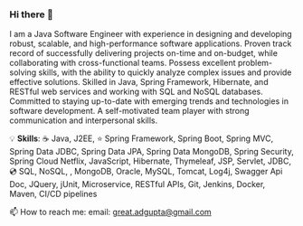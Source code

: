 ### Hi there :eyes:
I am a Java Software Engineer with experience in designing and developing robust, scalable, and high-performance software applications. Proven track record
of successfully delivering projects on-time and on-budget, while collaborating with cross-functional teams. Possess excellent problem-solving skills, with the ability to quickly analyze complex issues and provide effective solutions. Skilled in Java, Spring Framework, Hibernate, and RESTful web services and working with SQL and NoSQL databases. Committed to staying up-to-date with emerging trends and technologies in software development. A self-motivated team player with strong communication and interpersonal skills.

:bulb: **Skills**: :coffee: Java, J2EE, :star: Spring Framework, Spring Boot, Spring MVC, Spring Data JDBC, Spring Data JPA, Spring Data MongoDB, Spring Security, Spring Cloud Netflix, JavaScript, Hibernate, Thymeleaf, JSP, Servlet, JDBC, :cd: SQL, NoSQL, , MongoDB, Oracle, MySQL, Tomcat, Log4j, Swagger Api Doc, JQuery, jUnit, Microservice, RESTful APIs, Git, Jenkins, Docker, Maven, CI/CD pipelines

📫 How to reach me: email: great.adgupta@gmail.com
<!--
**apudasgupta/apudasgupta** is a ✨ _special_ ✨ repository because its `README.md` (this file) appears on your GitHub profile.

Here are some ideas to get you started:

- 🔭 I’m currently working on ...
- 🌱 I’m currently learning ...
- 👯 I’m looking to collaborate on ...
- 🤔 I’m looking for help with ...
- 💬 Ask me about ...
- 📫 How to reach me: ...
- 😄 Pronouns: ...
- ⚡ Fun fact: ...
-->
